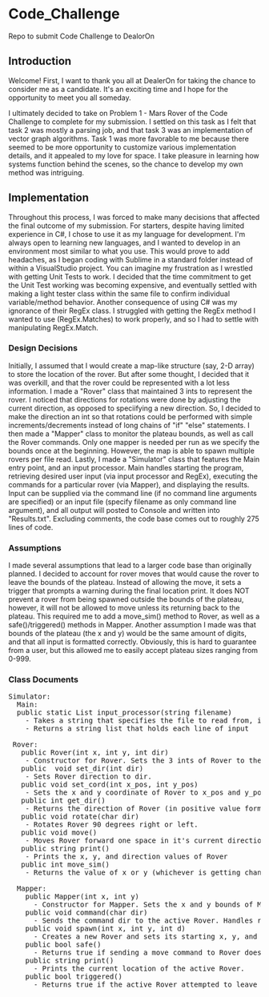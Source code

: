 # Code_Challenge
Repo to submit Code Challenge to DealorOn

## Introduction

Welcome! First, I want to thank you all at DealerOn for taking the chance to consider me as a candidate. It's an exciting time 
and I hope for the opportunity to meet you all someday.

I ultimately decided to take on Problem 1 - Mars Rover of the Code Challenge to complete for my submission. I settled on this 
task as I felt that task 2 was mostly a parsing job, and that task 3 was an implementation of vector graph algorithms. 
Task 1 was more favorable to me because there seemed to be more opportunity to customize various implementation details, and
it appealed to my love for space. I take pleasure in learning how systems function behind the scenes, so the chance to develop my own method was intriguing.

## Implementation

Throughout this process, I was forced to make many decisions that affected the final outcome of my submission. For starters, 
despite having limited experience in C#, I chose to use it as my language for development. I'm always open to learning new 
languages, and I wanted to develop in an environment most similar to what you use. This would prove to add headaches, as I
began coding with Sublime in a standard folder instead of within a VisualStudio project. You can imagine my frustration as I 
wrestled with getting Unit Tests to work. I decided that the time commitment to get the Unit Test working
was becoming expensive, and eventually settled with making a light tester class within the same file to confirm individual
variable/method behavior. Another consequence of using C# was my ignorance of their RegEx class. I struggled with getting the 
RegEx method I wanted to use (RegEx.Matches) to work properly, and so I had to settle with manipulating RegEx.Match.

### Design Decisions

Initially, I assumed that I would create a map-like structure (say, 2-D array) to store the location of the rover.
But after some thought, I decided that it was overkill, and that the rover could be represented with a lot less information.
I made a "Rover" class that maintained 3 ints to represent the rover. I noticed that directions for rotations were done
by adjusting the current direction, as opposed to speciifying a new direction. So, I decided to make the direction an int 
so that rotations could be performed with simple increments/decrements instead of long chains of "if" "else" statements.
I then made a "Mapper" class to monitor the plateau bounds, as well as call the Rover commands. Only one mapper is needed 
per run as we specify the bounds once at the beginning. However, the map is able to spawn multiple rovers per file read.
Lastly, I made a "Simulator" class that features the Main entry point, and an input processor. Main handles starting the program, 
retrieving desired user input (via input processor and RegEx), executing the commands for a particular rover (via Mapper),
and displaying the results. Input can be supplied via the command line (if no command line arguments are specified) or an input 
file (specify filename as only command line argument), and all output will posted to Console and written into "Results.txt".
Excluding comments, the code base comes out to roughly 275 lines of code.

### Assumptions

I made several assumptions that lead to a larger code base than originally planned. I decided to account for rover moves that
would cause the rover to leave the bounds of the plateau. Instead of allowing the move, it sets a trigger that prompts a warning 
during the final location print. It does NOT prevent a rover from being spawned outside the bounds of the plateau, however, it will
not be allowed to move unless its returning back to the plateau. This required me to add a move_sim() method to Rover, as well as a safe()/triggered() methods in Mapper. Another assumption I made was that bounds of the plateau (the x and y) would be the same amount of digits, and that all input is formatted correctly. Obviously, this is hard to guarantee from a user, but this allowed me to easily accept plateau sizes ranging from 0-999. 

### Class Documents

<pre>
Simulator: 
  Main: 
  public static List<string> input_processor(string filename)
    - Takes a string that specifies the file to read from, if the string is blank then read from Console.
    - Returns a string list that holds each line of input
 
 Rover: 
   public Rover(int x, int y, int dir) 
    - Constructor for Rover. Sets the 3 ints of Rover to the parameters. 
   public  void set_dir(int dir)
    - Sets Rover direction to dir.
   public void set_cord(int x_pos, int y_pos)
    - Sets the x and y coordinate of Rover to x_pos and y_pos respectively.
   public int get_dir()
    - Returns the direction of Rover (in positive value form).
   public void rotate(char dir)
    - Rotates Rover 90 degrees right or left.
   public void move()
    - Moves Rover forward one space in it's current direction.
   public string print()
    - Prints the x, y, and direction values of Rover
   public int move_sim()
    - Returns the value of x or y (whichever is getting changed) of Rover, if a move was to be made.
    
  Mapper:
    public Mapper(int x, int y)
      - Constructor for Mapper. Sets the x and y bounds of Mapper to the parameters.
    public void command(char dir)
      - Sends the command dir to the active Rover. Handles rotates and move commands.
    public void spawn(int x, int y, int d)
      - Creates a new Rover and sets its starting x, y, and d to the parameters.
    public bool safe()
      - Returns true if sending a move command to Rover does NOT move it outside of the plateau.
    public string print()
      - Prints the current location of the active Rover.
    public bool triggered()
      - Returns true if the active Rover attempted to leave the bounds of the plateau.
</pre>
